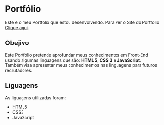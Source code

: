 # Portfólio
 Este é o meu Portfólio que estou desenvolvendo.
 Para ver o Site do Portfólio [Clique aqui](https://guihsp.github.io/Potfolio-site/).
## Obejivo
Este Portfólio pretende aprofundar meus conhecimentos em Front-End usando algumas linguagens
que são: **HTML 5, CSS 3** e **JavaScript**.
Também visa apresentar meus conhecimentos nas linguagens para futuros recrutadores.
## Liguagens
As liguagens utilizadas foram:
* HTML5
* CSS3
* JavaScript

